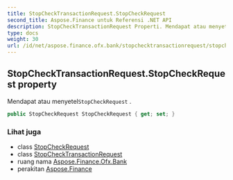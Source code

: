 ```yaml
---
title: StopCheckTransactionRequest.StopCheckRequest
second_title: Aspose.Finance untuk Referensi .NET API
description: StopCheckTransactionRequest Properti. Mendapat atau menyetelStopCheckRequest .
type: docs
weight: 30
url: /id/net/aspose.finance.ofx.bank/stopchecktransactionrequest/stopcheckrequest/
---
```

## StopCheckTransactionRequest.StopCheckRequest property

Mendapat atau menyetel`StopCheckRequest` .

```csharp
public StopCheckRequest StopCheckRequest { get; set; }
```

### Lihat juga

* class [StopCheckRequest](../../stopcheckrequest/)
* class [StopCheckTransactionRequest](../)
* ruang nama [Aspose.Finance.Ofx.Bank](../../stopchecktransactionrequest/)
* perakitan [Aspose.Finance](../../../)


